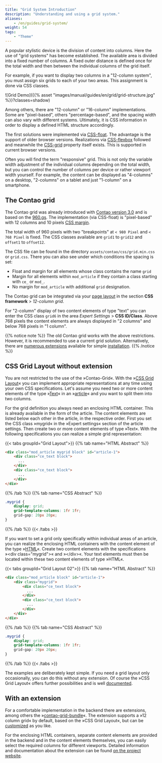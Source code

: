 ```yaml
---
title: "Grid System Introduction"
description: "Understanding and using a grid system."
aliases:
    - /en/guides/grid-system/
weight: 54
tags:
    - "Theme"
---
```


A popular stylistic device is the division of content into columns. Here the use of "grid systems" has become established. 
The available area is divided into a fixed number of columns. A fixed outer distance is defined once for the total width 
and then between the individual columns of the grid itself.

For example, if you want to display two columns in a "12-column system", you must assign six grids to each of 
your two areas. This assignment is done via CSS classes.

![Grid Demo]({{% asset "images/manual/guides/en/grid/grid-structure.jpg" %}}?classes=shadow)

Among others, there are "12-column" or "16-column" implementations. Some are "pixel-based", others "percentage-based", 
and the spacing width can also vary with different systems. Ultimately, it is CSS information in order to display a 
defined HTML structure accordingly.

The first solutions were implemented via [CSS-float](https://developer.mozilla.org/en/docs/Web/CSS/float). 
The advantage is the support of older browser versions. Realizations via 
[CSS-flexbox](https://developer.mozilla.org/en-US/docs/Web/CSS/flex) followed and meanwhile the 
[CSS-grid](https://developer.mozilla.org/en/docs/Web/CSS/grid) property itself exists. This is supported in current 
browser versions.

Often you will find the term "responsive" grid. This is not only the variable width adjustment of the individual 
columns depending on the total width, but you can control the number of columns per device or rather viewport width
yourself. For example, the content can be displayed as "4-columns" on a desktop, "2-columns" on a tablet and just 
"1-column" on a smartphone.


## The Contao grid

The Contao grid was already introduced with [Contao version 3.0](https://contao.org/de/news/contao_3-0-RC1.html) and 
is based on the [960.gs](https://github.com/nathansmith/960-grid-system/). The implementation (via CSS-float) 
is "pixel-based" with 12 columns and 10 pixels [CSS margin](https://developer.mozilla.org/en/docs/Web/CSS/margin).

The total width of 960 pixels with two "breakpoints" at `< 980 Pixel` and `< 768 Pixel` is fixed. 
The CSS classes available are `grid1` to `grid12` and `offset1` to `offset12`.

The CSS file can be found in the directory `assets/contao/css/grid.min.css` or `grid.css`. 
There you can also see under which conditions the spacing is set:

- Float and margin for all elements whose class contains the name `grid`
- Margin for all elements within `mod_article` if they contain a class starting with `ce_` or `mod_`.
- No margin for `mod_article` with additional `grid` designation.

The Contao grid can be integrated via your [page layout](/en/layout/theme-manager/manage-page-layouts/) in 
the section **CSS framework** &gt; *12-column grid*.

For "2-column" display of two content elements of type "text" you can enter the CSS class `grid6` in the 
area *Expert Settings* &gt; **CSS ID/Class**. Above 768 pixels the content elements are always displayed in "2 columns" 
and below 768 pixels in "1 column".

{{% notice note %}}
The old Contao grid works with the above restrictions. However, it is recommended to use a current grid solution. 
Alternatively, there are [numerous extensions](https://extensions.contao.org/?q=grid) available for 
simple [installation](/en/installation/install-extensions/).
{{% /notice %}}


## CSS Grid Layout without extension

You are not restricted to the use of the »Contao-Grid«. With the 
»[CSS Grid Layout](https://developer.mozilla.org/en-US/docs/Web/CSS/CSS_Grid_Layout)« you can implement appropriate 
representations at any time using your own CSS specifications. Let's assume you need two or more content elements 
of the type »[Text](/en/article-management/content-elements/#text)« in 
an »[article](/en/article-management/articles/)« and you want to split them into two columns.

For the grid definition you always need an enclosing HTML container. This is already available in the form of the article. 
The content elements are listed below each other in the article, in the respective order. 
First you set the CSS class »mygrid« in the »Expert settings« section of the article settings. Then create two or more 
content elements of type »Text«. With the following specifications you can realize a simple grid representation:

{{< tabs groupId="Grid Layout">}}
{{% tab name="HTML Abstract" %}}
```html
<div class="mod_article mygrid block" id="article-1">
    <div class="ce_text block">
      ...
    </div>
    <div class="ce_text block">
      ...
    </div>
</div>
```
{{% /tab %}}
{{% tab name="CSS Abstract" %}}
```css
.mygrid {
    display: grid;
    grid-template-columns: 1fr 1fr;
    grid-gap: 20px 20px;
}
```
{{% /tab %}}
{{< /tabs >}}

If you want to set a grid only specifically within individual areas of an article, you can realize the enclosing 
HTML containers with the content element of the type »[HTML](/en/article-management/content-elements/#html)«. Create 
two content elements with the specifications »&lt;div class="mygrid"&gt;« and »&lt;/div&gt;«. Your text elements must then be 
located within these two content elements of type »HTML«.

{{< tabs groupId="Grid Layout 02">}}
{{% tab name="HTML Abstract" %}}
```html
<div class="mod_article block" id="article-1">
    <div class="mygrid">
        <div class="ce_text block">
          ...
        </div>
        <div class="ce_text block">
          ...
        </div>
    </div>
</div>
```
{{% /tab %}}
{{% tab name="CSS Abstract" %}}
```css
.mygrid {
    display: grid;
    grid-template-columns: 1fr 1fr;
    grid-gap: 20px 20px;
}
```
{{% /tab %}}
{{< /tabs >}}

The examples are deliberately kept simple. If you need a grid layout only occasionally, you can do this without 
any extension. Of course the »CSS Grid Layout« offers further possibilities and is 
well [documented](https://developer.mozilla.org/en-US/docs/Web/CSS/CSS_Grid_Layout).


## With an extension

For a comfortable implementation in the backend there are extensions, among others the 
»[contao-grid-bundle](https://extensions.contao.org/?q=euf&pages=1&p=erdmannfreunde%2Fcontao-grid-bundle)«. 
The extension supports a »12 column grid« by default, based on the »CSS Grid Layout«, but can 
be [customized](https://github.com/ErdmannFreunde/contao-grid-bundle) as you like.

For the enclosing HTML containers, separate content elements are provided in the backend and in the 
content elements themselves, you can easily select the required columns for different viewports. Detailed information 
and documentation about the extension can be found 
[on the project website](https://erdmann-freunde.de/dokumentationen/contao-erweiterungen/euf-grid/).

